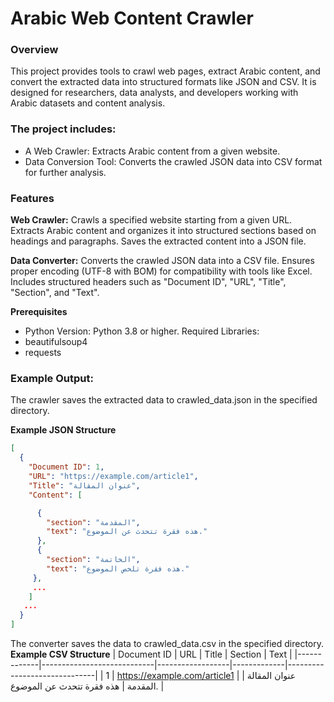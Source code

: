 # Arabic Web Content Crawler
### Overview
This project provides tools to crawl web pages, extract Arabic content, and convert the extracted data into structured formats like JSON and CSV. It is designed for researchers, data analysts, and developers working with Arabic datasets and content analysis.

### The project includes:

- A Web Crawler: Extracts Arabic content from a given website.
- Data Conversion Tool: Converts the crawled JSON data into CSV format for further analysis.

### Features

**Web Crawler:**
 Crawls a specified website starting from a given URL.
 Extracts Arabic content and organizes it into structured sections based on headings and paragraphs.
 Saves the extracted content into a JSON file.

**Data Converter:**
 Converts the crawled JSON data into a CSV file.
 Ensures proper encoding (UTF-8 with BOM) for compatibility with tools like Excel.
 Includes structured headers such as "Document ID", "URL", "Title", "Section", and "Text".

**Prerequisites**
 - Python Version: Python 3.8 or higher.
   Required Libraries:
 - beautifulsoup4
 - requests

### Example Output:
 The crawler saves the extracted data to crawled_data.json in the specified directory.
 
 **Example JSON Structure**
```json
[
  {
    "Document ID": 1,
    "URL": "https://example.com/article1",
    "Title": "عنوان المقالة",
    "Content": [

      {
        "section": "المقدمة",
        "text": "هذه فقرة تتحدث عن الموضوع."
      },
      {
        "section": "الخاتمة",
        "text": "هذه فقرة تلخص الموضوع."
     },
     ...
    ]
   ...
  }
]
```

The converter saves the data to crawled_data.csv in the specified directory.
**Example CSV Structure**
| Document ID | URL                        | Title            | Section     | Text                         |
|-------------|----------------------------|------------------|-------------|------------------------------|
| 1           | https://example.com/article1 | عنوان المقالة   | المقدمة      | هذه فقرة تتحدث عن الموضوع.   |

